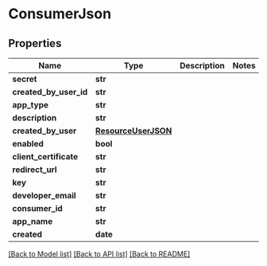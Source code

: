 # ConsumerJson

## Properties
Name | Type | Description | Notes
------------ | ------------- | ------------- | -------------
**secret** | **str** |  | 
**created_by_user_id** | **str** |  | 
**app_type** | **str** |  | 
**description** | **str** |  | 
**created_by_user** | [**ResourceUserJSON**](ResourceUserJSON.md) |  | 
**enabled** | **bool** |  | 
**client_certificate** | **str** |  | 
**redirect_url** | **str** |  | 
**key** | **str** |  | 
**developer_email** | **str** |  | 
**consumer_id** | **str** |  | 
**app_name** | **str** |  | 
**created** | **date** |  | 

[[Back to Model list]](../README.md#documentation-for-models) [[Back to API list]](../README.md#documentation-for-api-endpoints) [[Back to README]](../README.md)


